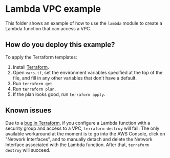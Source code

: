 # Lambda VPC example

This folder shows an example of how to use the `lambda` module to create a Lambda function that can access a VPC.





## How do you deploy this example?

To apply the Terraform templates:

1. Install [Terraform](https://www.terraform.io/).
1. Open `vars.tf`, set the environment variables specified at the top of the file, and fill in any other variables that
   don't have a default.
1. Run `terraform get`.
1. Run `terraform plan`.
1. If the plan looks good, run `terraform apply`.





## Known issues

Due to a [bug in Terraform](https://github.com/hashicorp/terraform/issues/10272), if you configure a Lambda function 
with a security group and access to a VPC, `terraform destroy` will fail. The only available workaround at the moment
is to go into the AWS Console, click on "Network Interfaces", and to manually detach and delete the Network Interface
associated with the Lambda function. After that, `terraform destroy` will succeed.